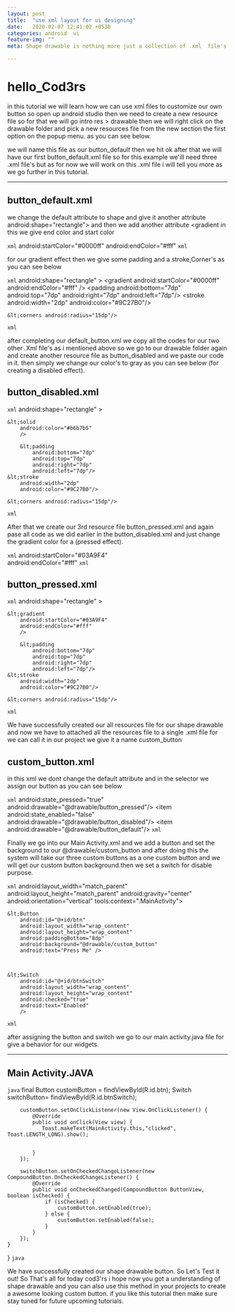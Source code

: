 ```yaml
---
layout: post
title:  "use xml layout for ui designing"
date:   2020-02-07 12:41:02 +0530
categories: android  ui
feature-img: ""
meta: Shape drawable is nothing more just a collection of .xml  file's with that you can create your own awesome Custom_Button as well as you can create more with that. 

---
```


 # hello_Cod3rs
in this tutorial we will learn how we can use xml files to customize our own button
so open up android studio then we need to create a new resource file so for that we will go intro res > drawable then we will right click on the drawable folder and pick a new resources file from the new section the first option on the popup menu. as you can see below.

we will name this file as our button_default then we hit ok after that we will have our first button_default.xml file so for this example we'ill need three .xml file's but as for now we will work on this .xml file i will tell you  more as we go further in this tutorial.



<hr>

 ## button_default.xml

 we change the default attribute to shape and give it another attribute android:shape="rectangle"&gt; and then we add another attribute &lt;gradient in this we give end color and start color 

```xml```
android:startColor="#0000ff"
android:endColor="#fff"
```xml```

for our gradient effect then we give some padding and a stroke,Corner's as you can see below

```xml```
    android:shape="rectangle"
    >
    &lt;gradient
        android:startColor="#0000ff"
        android:endColor="#fff"
        />
        &lt;padding
            android:bottom="7dp"
            android:top="7dp"
            android:right="7dp"
            android:left="7dp"/>
    &lt;stroke
        android:width="2dp"
        android:color="#9C27B0"/>

    &lt;corners android:radius="15dp"/>
```xml```

after completing our default_button.xml we copy all the codes for our two other .Xml file's as i mentioned above so we go to our drawable folder again and create another resource file as button_disabled and we paste our code in it. then simply we change our color's to gray as you can see below (for creating a disabled effect).

## button_disabled.xml

```xml```
    android:shape="rectangle"
    >


    &lt;solid
        android:color="#b6b7b5"
        />

        &lt;padding
            android:bottom="7dp"
            android:top="7dp"
            android:right="7dp"
            android:left="7dp"/>
    &lt;stroke
        android:width="2dp"
        android:color="#9C27B0"/>

    &lt;corners android:radius="15dp"/>
```xml```

After that we create our 3rd resource file button_pressed.xml and again pase all code as we did earlier in the button_disabled.xml and just change the gradient color for a (pressed effect).

```xml```
android:startColor="#03A9F4"<br>android:endColor="#fff"</pre>
```xml```

## button_pressed.xml

```xml```
    android:shape="rectangle"
    >


    &lt;gradient
        android:startColor="#03A9F4"
        android:endColor="#fff"
        />

        &lt;padding
            android:bottom="7dp"
            android:top="7dp"
            android:right="7dp"
            android:left="7dp"/>
    &lt;stroke
        android:width="2dp"
        android:color="#9C27B0"/>

    &lt;corners android:radius="15dp"/>
```xml```

We have successfully created our all resources file for our shape drawable and now we have to attached all the resources file to a single .xml file for  we can call it in our project
we give it a name custom_button

## custom_button.xml
in this xml we dont change the default attribute and in the selector we assign our button as you can see below

```xml```
        android:state_pressed="true"
        android:drawable="@drawable/button_pressed"/>
    &lt;item
        android:state_enabled="false"
        android:drawable="@drawable/button_disabled"/>
    &lt;item
        android:drawable="@drawable/button_default"/>
        ```xml```

Finally we go into our Main Activity.xml and we add a button and set the background to our @drawable/custom_button and after doing this the system will take our three custom buttons as a one custom button and we will get our custom button background.then we set a switch for disable purpose. 

```xml```
    android:layout_width="match_parent"
    android:layout_height="match_parent"
    android:gravity="center"
    android:orientation="vertical"
    tools:context=".MainActivity">

    &lt;Button
        android:id="@+id/btn"
        android:layout_width="wrap_content"
        android:layout_height="wrap_content"
        android:paddingBottom="8dp"
        android:background="@drawable/custom_button"
        android:text="Press Me" />
   


    &lt;Switch
        android:id="@+id/btnSwitch"
        android:layout_width="wrap_content"
        android:layout_height="wrap_content"
        android:checked="true"
        android:text="Enabled"
        />
```xml```

after assigning the button and switch we go to our main activity.java file for give a behavior for our  widgets.

<hr>

## Main Activity.JAVA
```java```
        final Button customButton = findViewById(R.id.btn);
        Switch switchButton= findViewById(R.id.btnSwitch);

        customButton.setOnClickListener(new View.OnClickListener() {
            @Override
            public void onClick(View view) {
               Toast.makeText(MainActivity.this,"clicked", Toast.LENGTH_LONG).show();


            }
        });

        switchButton.setOnCheckedChangeListener(new CompoundButton.OnCheckedChangeListener() {
            @Override
            public void onCheckedChanged(CompoundButton ButtonView, boolean isChecked) {
                if (isChecked) {
                    customButton.setEnabled(true);
                } else {
                    customButton.setEnabled(false);
                }
            }
        });
    }
}
```java```

We have successfully created our shape drawable button. So Let's Test it out!
So That's all for today cod3'rs i hope now you got a understanding of shape drawable and you can also use this method in your projects to create a awesome looking custom button.
if you like this tutorial then make sure stay tuned for future upcoming tutorials.